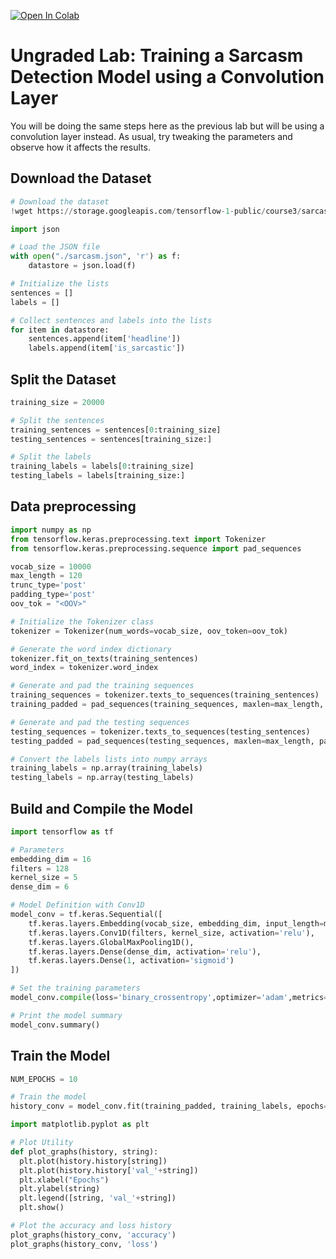<a href="https://colab.research.google.com/github/https-deeplearning-ai/tensorflow-1-public/blob/master/C3/W3/ungraded_labs/C3_W3_Lab_6_sarcasm_with_1D_convolutional.ipynb" target="_parent"><img src="https://colab.research.google.com/assets/colab-badge.svg" alt="Open In Colab"/></a>

# Ungraded Lab: Training a Sarcasm Detection Model using a Convolution Layer

You will be doing the same steps here as the previous lab but will be using a convolution layer instead. As usual, try tweaking the parameters and observe how it affects the results.


## Download the Dataset


```python
# Download the dataset
!wget https://storage.googleapis.com/tensorflow-1-public/course3/sarcasm.json
```


```python
import json

# Load the JSON file
with open("./sarcasm.json", 'r') as f:
    datastore = json.load(f)

# Initialize the lists
sentences = []
labels = []

# Collect sentences and labels into the lists
for item in datastore:
    sentences.append(item['headline'])
    labels.append(item['is_sarcastic'])
```

## Split the Dataset


```python
training_size = 20000

# Split the sentences
training_sentences = sentences[0:training_size]
testing_sentences = sentences[training_size:]

# Split the labels
training_labels = labels[0:training_size]
testing_labels = labels[training_size:]
```

## Data preprocessing


```python
import numpy as np
from tensorflow.keras.preprocessing.text import Tokenizer
from tensorflow.keras.preprocessing.sequence import pad_sequences

vocab_size = 10000
max_length = 120
trunc_type='post'
padding_type='post'
oov_tok = "<OOV>"

# Initialize the Tokenizer class
tokenizer = Tokenizer(num_words=vocab_size, oov_token=oov_tok)

# Generate the word index dictionary
tokenizer.fit_on_texts(training_sentences)
word_index = tokenizer.word_index

# Generate and pad the training sequences
training_sequences = tokenizer.texts_to_sequences(training_sentences)
training_padded = pad_sequences(training_sequences, maxlen=max_length, padding=padding_type, truncating=trunc_type)

# Generate and pad the testing sequences
testing_sequences = tokenizer.texts_to_sequences(testing_sentences)
testing_padded = pad_sequences(testing_sequences, maxlen=max_length, padding=padding_type, truncating=trunc_type)

# Convert the labels lists into numpy arrays
training_labels = np.array(training_labels)
testing_labels = np.array(testing_labels)
```

## Build and Compile the Model


```python
import tensorflow as tf

# Parameters
embedding_dim = 16
filters = 128
kernel_size = 5
dense_dim = 6

# Model Definition with Conv1D
model_conv = tf.keras.Sequential([
    tf.keras.layers.Embedding(vocab_size, embedding_dim, input_length=max_length),
    tf.keras.layers.Conv1D(filters, kernel_size, activation='relu'),
    tf.keras.layers.GlobalMaxPooling1D(),
    tf.keras.layers.Dense(dense_dim, activation='relu'),
    tf.keras.layers.Dense(1, activation='sigmoid')
])

# Set the training parameters
model_conv.compile(loss='binary_crossentropy',optimizer='adam',metrics=['accuracy'])

# Print the model summary
model_conv.summary()
```

## Train the Model


```python
NUM_EPOCHS = 10

# Train the model
history_conv = model_conv.fit(training_padded, training_labels, epochs=NUM_EPOCHS, validation_data=(testing_padded, testing_labels))
```


```python
import matplotlib.pyplot as plt

# Plot Utility
def plot_graphs(history, string):
  plt.plot(history.history[string])
  plt.plot(history.history['val_'+string])
  plt.xlabel("Epochs")
  plt.ylabel(string)
  plt.legend([string, 'val_'+string])
  plt.show()

# Plot the accuracy and loss history
plot_graphs(history_conv, 'accuracy')
plot_graphs(history_conv, 'loss')
```
